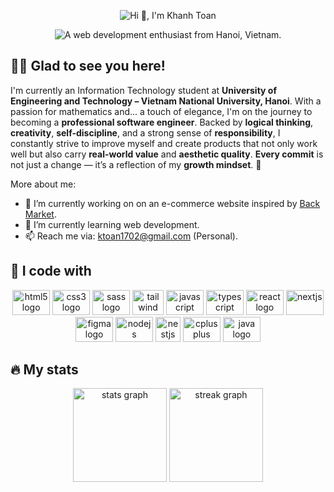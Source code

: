 <p align="center">
  <img src="https://readme-typing-svg.demolab.com?font=Fira+Code&size=32&duration=3000&pause=500&center=true&width=435&height=50&lines=%3E+Hi+%F0%9F%91%8B%2C+;I'm+Khanh+Toan" alt="Hi 👋, I'm Khanh Toan" />
</p>

<p align="center">
  <img src="https://readme-typing-svg.demolab.com?font=Fira+Code&duration=3500&pause=0&center=true&repeat=false&width=600&height=30&lines=A+web+development+enthusiast+from+Hanoi,+Vietnam." alt="A web development enthusiast from Hanoi, Vietnam." />
</p>

<h2 align="left">🙋‍♂️ Glad to see you here!</h2>

<p align="left">
  I'm currently an Information Technology student at <strong>University of Engineering and Technology – Vietnam National University, Hanoi</strong>. With a passion for mathematics and... a touch of elegance, I'm on the journey to becoming a <strong>professional software engineer</strong>. Backed by <strong>logical thinking</strong>, <strong>creativity</strong>, <strong>self-discipline</strong>, and a strong sense of <strong>responsibility</strong>, I constantly strive to improve myself and create products that not only work well but also carry <strong>real-world value</strong> and <strong>aesthetic quality</strong>. <strong>Every commit</strong> is not just a change — it’s a reflection of my <strong>growth mindset</strong>. 🚀
</p>




<p>More about me:</p>

<ul align="left">
  <li>🔭 I’m currently working on on an e-commerce website inspired by <a href="https://backmarket.com">Back Market</a>.</li>
  <li>🌱 I’m currently learning web development.</li>
  <li>📫 Reach me via: <a href="mailto:ktoan1702@gmail.com">ktoan1702@gmail.com</a> (Personal).</li>
</ul>

<h2 align="left">🔧 I code with</h2>

<div align="center">
  <img src="https://cdn.jsdelivr.net/gh/devicons/devicon/icons/html5/html5-original.svg" height="40" width="60"
    alt="html5 logo" />
  <img src="https://cdn.jsdelivr.net/gh/devicons/devicon/icons/css3/css3-original.svg" height="40" width="60"
    alt="css3 logo" />
  <img src="https://cdn.jsdelivr.net/gh/devicons/devicon/icons/sass/sass-original.svg" height="40" width="60"
    alt="sass logo" />
  <img src="https://www.vectorlogo.zone/logos/tailwindcss/tailwindcss-icon.svg" alt="tailwind" width="50" height="40" />
  <img src="https://cdn.jsdelivr.net/gh/devicons/devicon/icons/javascript/javascript-original.svg" height="40"
    width="60" alt="javascript logo" />
  <img src="https://cdn.jsdelivr.net/gh/devicons/devicon/icons/typescript/typescript-original.svg" alt="typescript"
    width="60" height="40" />
  <img src="https://cdn.jsdelivr.net/gh/devicons/devicon/icons/react/react-original.svg" height="40" width="60"
    alt="react logo" />
  <img src="https://uxwing.com/wp-content/themes/uxwing/download/brands-and-social-media/nextjs-icon.svg" alt="nextjs"
    width="60" height="40" />
  <img src="https://cdn.jsdelivr.net/gh/devicons/devicon/icons/figma/figma-original.svg" height="40" width="60"
    alt="figma logo" />
  <img src="https://nodejs.org/static/logos/jsIconGreen.svg" alt="nodejs" width="60" height="40" />
  <img src="https://upload.wikimedia.org/wikipedia/commons/thumb/a/a8/NestJS.svg/1242px-NestJS.svg.png?20221211225055"
    alt="nestjs" width="40" height="40" />
  <img src="https://cdn.jsdelivr.net/gh/devicons/devicon/icons/cplusplus/cplusplus-original.svg" height="40" width="60"
    alt="cplusplus logo" />
  <img src="https://cdn.jsdelivr.net/gh/devicons/devicon/icons/java/java-original.svg" height="40" width="60"
    alt="java logo" />
</div>

<h2 align="left">🔥 My stats</h2>

<div align="center">
  <!-- Stats Card -->
  <picture>
    <source
      srcset="https://github-readme-stats.vercel.app/api?username=HiiSam17&hide_title=true&rank_icon=github&show_icons=true&include_all_commits=true&count_private=true&disable_animations=false&theme=dracula&locale=en&hide_border=true&order=1"
      media="(prefers-color-scheme: dark)"
    />
    <source
      srcset="https://github-readme-stats.vercel.app/api?username=HiiSam17&hide_title=true&rank_icon=github&show_icons=true&include_all_commits=true&count_private=true&disable_animations=false&locale=en&order=1"
      media="(prefers-color-scheme: light), (prefers-color-scheme: no-preference)"
    />
    <img src="https://github-readme-stats.vercel.app/api?username=HiiSam17" height="150" alt="stats graph" />
  </picture>
  <!-- Streak Card -->
  <picture>
    <source
      srcset="https://github-readme-streak-stats-nivx.vercel.app?user=HiiSam17&locale=en&theme=dracula&hide_border=true&order=3"
      media="(prefers-color-scheme: dark)"
    />
    <source
      srcset="https://github-readme-streak-stats-nivx.vercel.app?user=HiiSam17&locale=en&order=3"
      media="(prefers-color-scheme: light), (prefers-color-scheme: no-preference)"
    />
    <img src="https://github-readme-streak-stats-mrthinh307.vercel.app?user=HiiSam17" height="150" alt="streak graph" />
  </picture>
</div>
